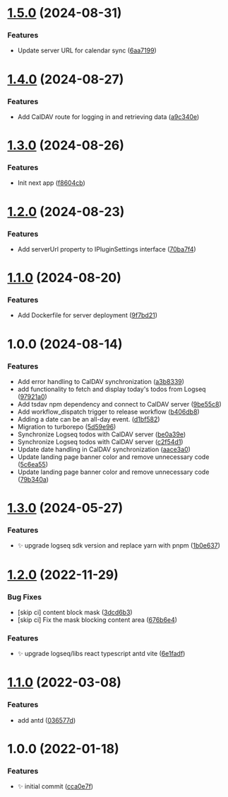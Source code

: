 # [1.5.0](https://github.com/hqwuzhaoyi/logseq-plugin-sync-calendars/compare/v1.4.0...v1.5.0) (2024-08-31)


### Features

* Update server URL for calendar sync ([6aa7199](https://github.com/hqwuzhaoyi/logseq-plugin-sync-calendars/commit/6aa7199330c1e358b3f4099bed26de6225f19de7))

# [1.4.0](https://github.com/hqwuzhaoyi/logseq-plugin-sync-calendars/compare/v1.3.0...v1.4.0) (2024-08-27)


### Features

* Add CalDAV route for logging in and retrieving data ([a9c340e](https://github.com/hqwuzhaoyi/logseq-plugin-sync-calendars/commit/a9c340e4df3d675d8fb52d5028baf12c23c638ce))

# [1.3.0](https://github.com/hqwuzhaoyi/logseq-plugin-sync-calendars/compare/v1.2.0...v1.3.0) (2024-08-26)


### Features

* Init next app ([f8604cb](https://github.com/hqwuzhaoyi/logseq-plugin-sync-calendars/commit/f8604cb73b7ec09f3a1818f2d9b9629e841c67f2))

# [1.2.0](https://github.com/hqwuzhaoyi/logseq-plugin-sync-calendars/compare/v1.1.0...v1.2.0) (2024-08-23)


### Features

* Add serverUrl property to IPluginSettings interface ([70ba7f4](https://github.com/hqwuzhaoyi/logseq-plugin-sync-calendars/commit/70ba7f4b0d287e15eed89545ee085673dbb5bcb5))

# [1.1.0](https://github.com/hqwuzhaoyi/logseq-plugin-sync-calendars/compare/v1.0.0...v1.1.0) (2024-08-20)


### Features

* Add Dockerfile for server deployment ([9f7bd21](https://github.com/hqwuzhaoyi/logseq-plugin-sync-calendars/commit/9f7bd2103b2161d5a7d8baac6e0275fdd447a34d))

# 1.0.0 (2024-08-14)


### Features

* Add error handling to CalDAV synchronization ([a3b8339](https://github.com/hqwuzhaoyi/logseq-plugin-sync-calendars/commit/a3b8339da68176f5588bf9769dabf17831cba5d7))
* add functionality to fetch and display today's todos from Logseq ([97921a0](https://github.com/hqwuzhaoyi/logseq-plugin-sync-calendars/commit/97921a01de40d6425e007dd1c187efcd2c01c410))
* Add tsdav npm dependency and connect to CalDAV server ([9be55c8](https://github.com/hqwuzhaoyi/logseq-plugin-sync-calendars/commit/9be55c88b3d82e9c6ae3fb7c50b90d456ee54d83))
* Add workflow_dispatch trigger to release workflow ([b406db8](https://github.com/hqwuzhaoyi/logseq-plugin-sync-calendars/commit/b406db8664c3f5b2d069438ade0e1151fcc01a42))
* Adding a date can be an all-day event. ([d1bf582](https://github.com/hqwuzhaoyi/logseq-plugin-sync-calendars/commit/d1bf582c1514cfff1b727466d091ae8a2026f195))
* Migration to turborepo ([5d59e96](https://github.com/hqwuzhaoyi/logseq-plugin-sync-calendars/commit/5d59e965b988c3e3031cd3fe26b6e95e49dd75f1))
* Synchronize Logseq todos with CalDAV server ([be0a39e](https://github.com/hqwuzhaoyi/logseq-plugin-sync-calendars/commit/be0a39ee315be831c55e048d8e56881732696ba7))
* Synchronize Logseq todos with CalDAV server ([c2f54d1](https://github.com/hqwuzhaoyi/logseq-plugin-sync-calendars/commit/c2f54d1f8e0d1b4388e0c4303708e0ed19a85e06))
* Update date handling in CalDAV synchronization ([aace3a0](https://github.com/hqwuzhaoyi/logseq-plugin-sync-calendars/commit/aace3a050271f1d8fd4053391dcce315b189136f))
* Update landing page banner color and remove unnecessary code ([5c6ea55](https://github.com/hqwuzhaoyi/logseq-plugin-sync-calendars/commit/5c6ea55851d31864181192320c22ddd7963903ac))
* Update landing page banner color and remove unnecessary code ([79b340a](https://github.com/hqwuzhaoyi/logseq-plugin-sync-calendars/commit/79b340acb375b0aec2b5cb3c6c9909a26308e710))

# [1.3.0](https://github.com/haydenull/logseq-plugin-react-boilerplate/compare/v1.2.0...v1.3.0) (2024-05-27)


### Features

* :sparkles: upgrade logseq sdk version and replace yarn with pnpm ([1b0e637](https://github.com/haydenull/logseq-plugin-react-boilerplate/commit/1b0e6372450f9301c14872c49d1310980887d524))

# [1.2.0](https://github.com/haydenull/logseq-plugin-react-boilerplate/compare/v1.1.0...v1.2.0) (2022-11-29)


### Bug Fixes

* [skip ci] content block mask ([3dcd6b3](https://github.com/haydenull/logseq-plugin-react-boilerplate/commit/3dcd6b385d4765b5979e437bee6211899478014b))
* [skip ci] Fix the mask blocking content area ([676b6e4](https://github.com/haydenull/logseq-plugin-react-boilerplate/commit/676b6e4549a8203ad98d246409ca95e84b0a682a))


### Features

* ✨ upgrade logseq/libs react typescript antd vite ([6e1fadf](https://github.com/haydenull/logseq-plugin-react-boilerplate/commit/6e1fadf194406cf50b5311a32f6fee39cd6079bd))

# [1.1.0](https://github.com/haydenull/logseq-plugin-react-boilerplate/compare/v1.0.0...v1.1.0) (2022-03-08)


### Features

* add antd ([036577d](https://github.com/haydenull/logseq-plugin-react-boilerplate/commit/036577dc529db4e4a5964c287a55d112bae654bc))

# 1.0.0 (2022-01-18)


### Features

* ✨ initial commit ([cca0e7f](https://github.com/haydenull/logseq-plugin-react-boilerplate/commit/cca0e7fcba33830eaf534fd9ca6b867b57147de4))
